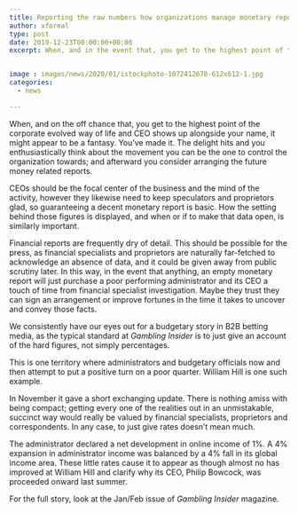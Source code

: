 ```yaml
---
title: Reporting the raw numbers how organizations manage monetary reports
author: xforeal 
type: post
date: 2019-12-23T00:00:00+00:00
excerpt: When, and in the event that, you get to the highest point of the corporate natural way of life and CEO shows up beside your name, it might appear to be a dream


image : images/news/2020/01/istockphoto-1072412670-612x612-1.jpg
categories:
  - news

---
```

<span style="font-weight: 400;">When, and on the off chance that, you get to the highest point of the corporate evolved way of life and CEO shows up alongside your name, it might appear to be a fantasy. You’ve made it. The delight hits and you enthusiastically think about the movement you can be the one to control the organization towards; and afterward you consider arranging the future money related reports.&nbsp;</span>

<span style="font-weight: 400;">CEOs should be the focal center of the business and the mind of the activity, however they likewise need to keep speculators and proprietors glad, so guaranteeing a decent monetary report is basic. How the setting behind those figures is displayed, and when or if to make that data open, is similarly important.</span>

<span style="font-weight: 400;">Financial reports are frequently dry of detail. This should be possible for the press, as financial specialists and proprietors are naturally far-fetched to acknowledge an absence of data, and it could be given away from public scrutiny later. In this way, in the event that anything, an empty monetary report will just purchase a poor performing administrator and its CEO a touch of time from financial specialist investigation. Maybe they trust they can sign an arrangement or improve fortunes in the time it takes to uncover and convey those facts.</span>

<span style="font-weight: 400;">We consistently have our eyes out for a budgetary story in B2B betting media, as the typical standard at <em>Gambling Insider</em> is to just give an account of the hard figures, not simply percentages.&nbsp;</span>

<span style="font-weight: 400;">This is one territory where administrators and budgetary officials now and then attempt to put a positive turn on a poor quarter. William Hill is one such example.&nbsp;</span>

<span style="font-weight: 400;">In November it gave a short exchanging update. There is nothing amiss with being compact; getting every one of the realities out in an unmistakable, succinct way would really be valued by financial specialists, proprietors and correspondents. In any case, to just give rates doesn’t mean much.&nbsp;&nbsp;&nbsp;&nbsp;&nbsp;</span>

<span style="font-weight: 400;">The administrator declared a net development in online income of 1%. A 4% expansion in administrator income was balanced by a 4% fall in its global income area. These little rates cause it to appear as though almost no has improved at William Hill and clarify why its CEO, Philip Bowcock, was proceeded onward last summer.&nbsp;</span>

<span style="font-weight: 400;">For the full story, look at the Jan/Feb issue of <em>Gambling Insider </em>magazine<em>.</em></span>